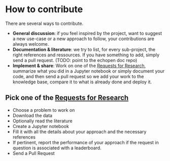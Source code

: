 # How to contribute

There are several ways to contribute.

* **General discussion**: if you feel inspired by the project, want to suggest a new use-case or a new approach to follow, your contributions are always welcome.
* **Documentation & literature**: we try to list, for every sub-project, the right references and ressources. If you have something to add, simply send a pull request. \(TODO: point to the echopen doc repo\)
* **Implement & share**: Work on one of the [Requests for Research](request.md), summarize what you did in a Jupyter notebook or simply document your code, and then send a pull request so we add your work to the knowledge base, compare it to what is already done and deploy it.

## Pick one of the [Requests for Research](/request.md)

* Choose a problem to work on
* Download the data
* Optionally read the literature 
* Create a Jupyter notebook 
* Fill it with all the details about your approach and the necessary references
* If pertinent, report the performance of your approach if the request in question is associated with a leaderboard.
* Send a Pull Request



